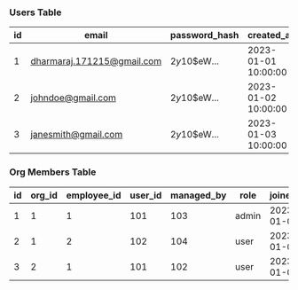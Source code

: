 ### Users Table

| id | email                      | password_hash | created_at          |
|----|----------------------------|---------------|---------------------|
| 1  | dharmaraj.171215@gmail.com | $2y$10$eW...  | 2023-01-01 10:00:00 | 
| 2  | johndoe@gmail.com          | $2y$10$eW...  | 2023-01-02 10:00:00 | 
| 3  | janesmith@gmail.com        | $2y$10$eW...  | 2023-01-03 10:00:00 | 

### Org Members Table

| id | org_id | employee_id | user_id | managed_by | role  | joined_at  | status | user_name    | display_name | display_picture              | is_removed |
|----|--------|-------------|---------|------------|-------|------------|--------|--------------|--------------|------------------------------|------------|
| 1  | 1      | 1           | 101     | 103        | admin | 2023-01-05 | active | dharmaraj.rd | Dharmaraj R  | https://example.com/pic1.jpg | false      |
| 2  | 1      | 2           | 102     | 104        | user  | 2023-01-06 | active | mohan.rmk    | Mohan        | https://example.com/pic2.jpg | false      |
| 3  | 2      | 1           | 101     | 102        | user  | 2023-01-07 | active | dharmaraj.rd | Dharma       | https://example.com/pic1.jpg | false      |
